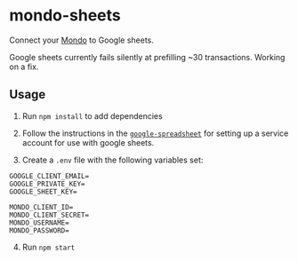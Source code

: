 # mondo-sheets
Connect your [Mondo](http://getmondo.co.uk) to Google sheets.

Google sheets currently fails silently at prefilling ~30 transactions. Working on a fix.


## Usage
1. Run `npm install` to add dependencies
2. Follow the instructions in the [`google-spreadsheet`](https://github.com/theoephraim/node-google-spreadsheet#service-account-recommended-method) for setting up a service account for use with google sheets.

3. Create a `.env` file with the following variables set:
  ```
  GOOGLE_CLIENT_EMAIL=
  GOOGLE_PRIVATE_KEY=
  GOOGLE_SHEET_KEY=
  
  MONDO_CLIENT_ID=
  MONDO_CLIENT_SECRET=
  MONDO_USERNAME=
  MONDO_PASSWORD=
  
  ```
4. Run `npm start`
